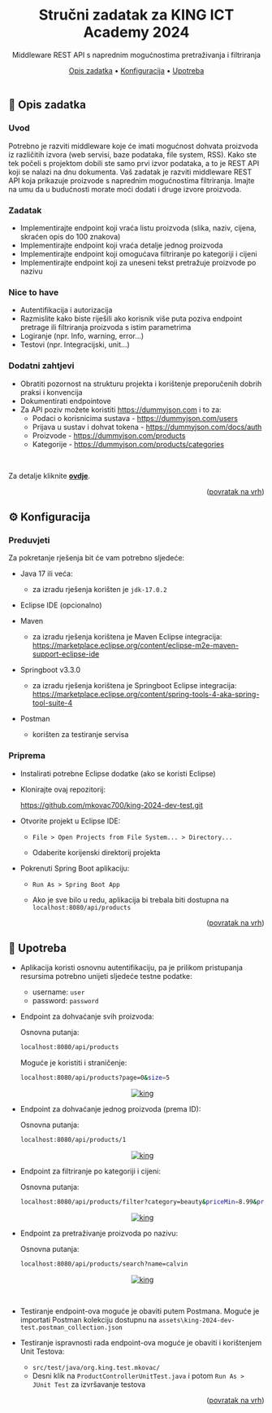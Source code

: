 <a name="readme-top"></a>

<!-- INTRO --> 
<div align="center">

  <h1 align="center">Stručni zadatak za KING ICT Academy 2024</h3>

  <p align="center">
    Middleware REST API s naprednim mogućnostima pretraživanja i filtriranja
  </p>
  <!-- TABLE OF CONTENTS -->
  <a href="#-opis-zadatka">Opis zadatka</a> • 
  <a href="#-konfiguracija">Konfiguracija</a> • 
  <a href="#-upotreba">Upotreba</a> 
</div>

<br>

<!-- ABOUT THE PROJECT -->

## 📝 Opis zadatka

### Uvod

Potrebno je razviti middleware koje će imati mogućnost dohvata proizvoda iz različitih izvora (web servisi, baze podataka, file system, RSS). Kako ste tek počeli s projektom dobili ste samo prvi izvor podataka, a to je REST API koji se nalazi na dnu dokumenta. Vaš zadatak je razviti middleware REST API koja prikazuje proizvode s naprednim mogućnostima filtriranja. Imajte na umu da u budućnosti morate moći dodati i druge izvore proizvoda.

### Zadatak

* Implementirajte endpoint koji vraća listu proizvoda (slika, naziv, cijena, skraćen opis do 100 znakova)
* Implementirajte endpoint koji vraća detalje jednog proizvoda
* Implementirajte endpoint koji omogućava filtriranje po kategoriji i cijeni
* Implementirajte endpoint koji za uneseni tekst pretražuje proizvode po nazivu

### Nice to have

* Autentifikacija i autorizacija
* Razmislite kako biste riješili ako korisnik više puta poziva endpoint pretrage ili filtriranja proizvoda s istim parametrima
* Logiranje (npr. Info, warning, error…)
* Testovi (npr. Integracijski, unit…)

### Dodatni zahtjevi

* Obratiti pozornost na strukturu projekta i korištenje preporučenih dobrih praksi i konvencija
* Dokumentirati endpointove
* Za API poziv možete koristiti https://dummyjson.com i to za:
    * Podaci o korisnicima sustava - https://dummyjson.com/users
    * Prijava u sustav i dohvat tokena - https://dummyjson.com/docs/auth
    * Proizvode - https://dummyjson.com/products
    * Kategorije - https://dummyjson.com/products/categories

<br/>

Za detalje kliknite <a href="./assets/King_Akademija_2024_DEV_test.pdf"><strong>ovdje</strong></a>.

<p align="right">(<a href="#readme-top">povratak na vrh</a>)</p>

## ⚙️ Konfiguracija

### Preduvjeti

Za pokretanje rješenja bit će vam potrebno sljedeće:

* Java 17 ili veća:
  * za izradu rješenja korišten je `jdk-17.0.2`

* Eclipse IDE (opcionalno)

* Maven 
    * za izradu rješenja korištena je Maven Eclipse integracija:
    https://marketplace.eclipse.org/content/eclipse-m2e-maven-support-eclipse-ide

* Springboot v3.3.0
    * za izradu rješenja korištena je Springboot Eclipse integracija:
    https://marketplace.eclipse.org/content/spring-tools-4-aka-spring-tool-suite-4

* Postman
    * korišten za testiranje servisa

### Priprema

  * Instalirati potrebne Eclipse dodatke (ako se koristi Eclipse)

  * Klonirajte ovaj repozitorij:

    https://github.com/mkovac700/king-2024-dev-test.git

  * Otvorite projekt u Eclipse IDE:

    * `File > Open Projects from File System... > Directory...` 

    * Odaberite korijenski direktorij projekta
  
  * Pokrenuti Spring Boot aplikaciju:

    * `Run As > Spring Boot App`

    * Ako je sve bilo u redu, aplikacija bi trebala biti dostupna na `localhost:8080/api/products`

<p align="right">(<a href="#readme-top">povratak na vrh</a>)</p>

## 🚀 Upotreba

* Aplikacija koristi osnovnu autentifikaciju, pa je prilikom pristupanja resursima potrebno unijeti sljedeće testne podatke:

    * username: `user`
    * password: `password`

* Endpoint za dohvaćanje svih proizvoda:

    Osnovna putanja:
    ```bash
    localhost:8080/api/products
    ```
    Moguće je koristiti i straničenje:
    ```bash
    localhost:8080/api/products?page=0&size=5
    ```

    <div align="center">
    <a href="https://raw.githubusercontent.com/mkovac700/king-2024-dev-test/docs/assets/Screenshot_1.png"><img alt="king" src="https://raw.githubusercontent.com/mkovac700/king-2024-dev-test/docs/assets/Screenshot_1.png"></a>
    </div>

* Endpoint za dohvaćanje jednog proizvoda (prema ID):

    Osnovna putanja:
    ```bash
    localhost:8080/api/products/1
    ```

    <div align="center">
    <a href="https://raw.githubusercontent.com/mkovac700/king-2024-dev-test/docs/assets/Screenshot_2.png"><img alt="king" src="https://raw.githubusercontent.com/mkovac700/king-2024-dev-test/docs/assets/Screenshot_2.png"></a>
    </div>

* Endpoint za filtriranje po kategoriji i cijeni:

    Osnovna putanja:
    ```bash
    localhost:8080/api/products/filter?category=beauty&priceMin=8.99&priceMax=12.99
    ```

    <div align="center">
    <a href="https://raw.githubusercontent.com/mkovac700/king-2024-dev-test/docs/assets/Screenshot_3.png"><img alt="king" src="https://raw.githubusercontent.com/mkovac700/king-2024-dev-test/docs/assets/Screenshot_3.png"></a>
    </div>

* Endpoint za pretraživanje proizvoda po nazivu:

    Osnovna putanja:
    ```bash
    localhost:8080/api/products/search?name=calvin
    ```

    <div align="center">
    <a href="https://raw.githubusercontent.com/mkovac700/king-2024-dev-test/docs/assets/Screenshot_4.png"><img alt="king" src="https://raw.githubusercontent.com/mkovac700/king-2024-dev-test/docs/assets/Screenshot_4.png"></a>
    </div>

<br/>

* Testiranje endpoint-ova moguće je obaviti putem Postmana. Moguće je importati Postman kolekciju dostupnu na `assets\king-2024-dev-test.postman_collection.json`

* Testiranje ispravnosti rada endpoint-ova moguće je obaviti i korištenjem Unit Testova:

    * `src/test/java/org.king.test.mkovac/`
    * Desni klik na `ProductControllerUnitTest.java` i potom `Run As > JUnit Test` za izvršavanje testova

    

<p align="right">(<a href="#readme-top">povratak na vrh</a>)</p>


